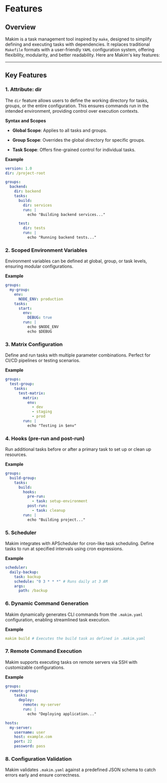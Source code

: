 # Features

## Overview

Makim is a task management tool inspired by `make`, designed to simplify
defining and executing tasks with dependencies. It replaces traditional
`Makefile` formats with a user-friendly `YAML` configuration system, offering
flexibility, modularity, and better readability. Here are Makim's key features:

---

## Key Features

### 1. Attribute: dir

The `dir` feature allows users to define the working directory for tasks,
groups, or the entire configuration. This ensures commands run in the intended
environment, providing control over execution contexts.

**Syntax and Scopes**

- **Global Scope**: Applies to all tasks and groups.

- **Group Scope**: Overrides the global directory for specific groups.

- **Task Scope**: Offers fine-grained control for individual tasks.

**Example**

```yaml
version: 1.0
dir: /project-root

groups:
  backend:
    dir: backend
    tasks:
      build:
        dir: services
        run: |
          echo "Building backend services..."

      test:
        dir: tests
        run: |
          echo "Running backend tests..."
```

### 2. Scoped Environment Variables

Environment variables can be defined at global, group, or task levels, ensuring
modular configurations.

**Example**

```yaml
groups:
  my-group:
    env:
      NODE_ENV: production
    tasks:
      start:
        env:
          DEBUG: true
        run: |
          echo $NODE_ENV
          echo $DEBUG
```

### 3. Matrix Configuration

Define and run tasks with multiple parameter combinations. Perfect for CI/CD
pipelines or testing scenarios.

**Example**

```yaml
groups:
  test-group:
    tasks:
      test-matrix:
        matrix:
          env:
            - dev
            - staging
            - prod
        run: |
          echo "Testing in $env"
```

### 4. Hooks (pre-run and post-run)

Run additional tasks before or after a primary task to set up or clean up
resources.

**Example**

```yaml
groups:
  build-group:
    tasks:
      build:
        hooks:
          pre-run:
            - task: setup-environment
          post-run:
            - task: cleanup
        run: |
          echo "Building project..."
```

### 5. Scheduler

Makim integrates with APScheduler for cron-like task scheduling. Define tasks to
run at specified intervals using cron expressions.

**Example**

```yaml
scheduler:
  daily-backup:
    task: backup
    schedule: "0 3 * * *" # Runs daily at 3 AM
    args:
      path: /backup
```

### 6. Dynamic Command Generation

Makim dynamically generates CLI commands from the `.makim.yaml` configuration,
enabling streamlined task execution.

**Example**

```yaml
makim build # Executes the build task as defined in .makim.yaml
```

### 7. Remote Command Execution

Makim supports executing tasks on remote servers via SSH with customizable
configurations.

**Example**

```yaml
groups:
  remote-group:
    tasks:
      deploy:
        remote: my-server
        run: |
          echo "Deploying application..."

hosts:
  my-server:
    username: user
    host: example.com
    port: 22
    password: pass
```

### 8. Configuration Validation

Makim validates `.makim.yaml` against a predefined JSON schema to catch errors
early and ensure correctness.
